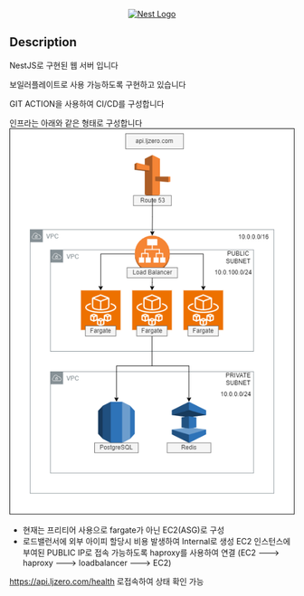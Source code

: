 <p align="center">
  <a href="http://nestjs.com/" target="blank"><img src="https://nestjs.com/img/logo-small.svg" width="200" alt="Nest Logo" /></a>
</p>

[circleci-image]: https://img.shields.io/circleci/build/github/nestjs/nest/master?token=abc123def456
[circleci-url]: https://circleci.com/gh/nestjs/nest

## Description

NestJS로 구현된 웹 서버 입니다

보일러플레이트로 사용 가능하도록 구현하고 있습니다

GIT ACTION을 사용하여 CI/CD를 구성합니다

인프라는 아래와 같은 형태로 구성합니다
![diagram](./assets/diagram.png)

- 현재는 프리티어 사용으로 fargate가 아닌 EC2(ASG)로 구성
- 로드밸런서에 외부 아이피 할당시 비용 발생하여 Internal로 생성 EC2 인스턴스에 부여된 PUBLIC IP로 접속 가능하도록 haproxy를 사용하여 연결
  (EC2 ---> haproxy ---> loadbalancer ---> EC2)

<a href="https://api.ljzero.com/health" target="_blank">https://api.ljzero.com/health</a>
로접속하여 상태 확인 가능
